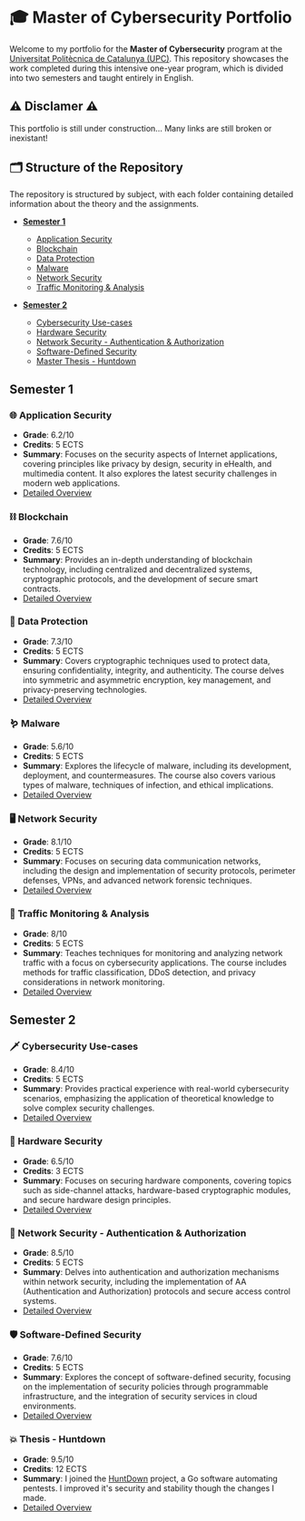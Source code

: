 # 🎓 Master of Cybersecurity Portfolio

Welcome to my portfolio for the **Master of Cybersecurity** program at the [Universitat Politècnica de Catalunya (UPC)](https://www.upc.edu/ca). This repository showcases the work completed during this intensive one-year program, which is divided into two semesters and taught entirely in English.

## ⚠️ Disclamer ⚠️

This portfolio is still under construction... Many links are still broken or inexistant!

## 🗂️ Structure of the Repository

The repository is structured by subject, with each folder containing detailed information about the theory and the assignments.

- **[Semester 1](#semester-1)**
  - [Application Security](AS/AS.md)
  - [Blockchain](BKCHAIN/BKCHAIN.md)
  - [Data Protection](DPROT/DPROT.md)
  - [Malware](MALW/MALW.md)
  - [Network Security](NSAA/NSAA.md)
  - [Traffic Monitoring & Analysis](TMA/TMA.md)

- **[Semester 2](#semester-2)**
  - [Cybersecurity Use-cases](UCASES/UCASES.md)
  - [Hardware Security](HSES/HSES.md)
  - [Network Security - Authentication & Authorization](NSAA/NSAA.md)
  - [Software-Defined Security](SDS/SDS.md)
  - [Master Thesis - Huntdown](TFM/TFM.md)

## Semester 1

### 🌐 Application Security

- **Grade**: 6.2/10
- **Credits**: 5 ECTS
- **Summary**: Focuses on the security aspects of Internet applications, covering principles like privacy by design, security in eHealth, and multimedia content. It also explores the latest security challenges in modern web applications.
- [Detailed Overview](AS/AS.md)

### ⛓️ Blockchain

- **Grade**: 7.6/10
- **Credits**: 5 ECTS
- **Summary**: Provides an in-depth understanding of blockchain technology, including centralized and decentralized systems, cryptographic protocols, and the development of secure smart contracts. 
- [Detailed Overview](BKCHAIN/BKCHAIN.md)

### 🔐 Data Protection

- **Grade**: 7.3/10
- **Credits**: 5 ECTS
- **Summary**: Covers cryptographic techniques used to protect data, ensuring confidentiality, integrity, and authenticity. The course delves into symmetric and asymmetric encryption, key management, and privacy-preserving technologies.
- [Detailed Overview](DPROT/DPROT.md)

### 🪱 Malware

- **Grade**: 5.6/10
- **Credits**: 5 ECTS
- **Summary**: Explores the lifecycle of malware, including its development, deployment, and countermeasures. The course also covers various types of malware, techniques of infection, and ethical implications.
- [Detailed Overview](MALW/MALW.md)

### 🖥️ Network Security

- **Grade**: 8.1/10
- **Credits**: 5 ECTS
- **Summary**: Focuses on securing data communication networks, including the design and implementation of security protocols, perimeter defenses, VPNs, and advanced network forensic techniques.
- [Detailed Overview](NS/NS.md)

### 🚦 Traffic Monitoring & Analysis

- **Grade**: 8/10
- **Credits**: 5 ECTS
- **Summary**: Teaches techniques for monitoring and analyzing network traffic with a focus on cybersecurity applications. The course includes methods for traffic classification, DDoS detection, and privacy considerations in network monitoring.
- [Detailed Overview](TMA/TMA.md)

## Semester 2

### 🗡️ Cybersecurity Use-cases

- **Grade**: 8.4/10
- **Credits**: 5 ECTS
- **Summary**: Provides practical experience with real-world cybersecurity scenarios, emphasizing the application of theoretical knowledge to solve complex security challenges.
- [Detailed Overview](UCASES/UCASES.md)

### 🔧 Hardware Security

- **Grade**: 6.5/10
- **Credits**: 3 ECTS
- **Summary**: Focuses on securing hardware components, covering topics such as side-channel attacks, hardware-based cryptographic modules, and secure hardware design principles.
- [Detailed Overview](HSES/HSES.md)

### 🔑 Network Security - Authentication & Authorization

- **Grade**: 8.5/10
- **Credits**: 5 ECTS
- **Summary**: Delves into authentication and authorization mechanisms within network security, including the implementation of AA (Authentication and Authorization) protocols and secure access control systems.
- [Detailed Overview](NSAA/NSAA.md)

### 🛡️ Software-Defined Security

- **Grade**: 7.6/10
- **Credits**: 5 ECTS
- **Summary**: Explores the concept of software-defined security, focusing on the implementation of security policies through programmable infrastructure, and the integration of security services in cloud environments.
- [Detailed Overview](SDS/SDS.md)

### 💥 Thesis - Huntdown

- **Grade**: 9.5/10
- **Credits**: 12 ECTS
- **Summary**: I joined the [HuntDown](https://gitlab.com/HuntDownUPC/HuntDown) project, a Go software automating pentests. I improved it's security and stability though the changes I made.
- [Detailed Overview](TFM/TFM.md)
